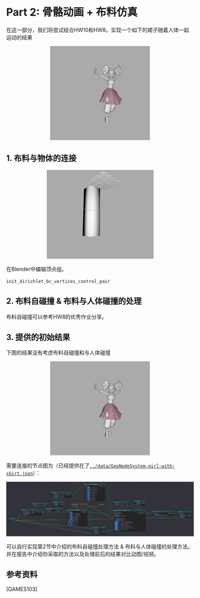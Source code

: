 # Part 2: 骨骼动画 + 布料仿真

在这一部分，我们将尝试结合HW10和HW8，实现一个如下的裙子随着人体一起运动的结果

<div  align="center">    
 <img src="../images/girl-with-cloth-intersect.gif" style="zoom:70%" />
</div>

## 1. 布料与物体的连接

<div  align="center">    
 <img src="../images/arm-with-cloth.gif" style="zoom:70%" />
</div>

在Blender中编辑顶点组。

`init_dirichlet_bc_vertices_control_pair`


## 2. 布料自碰撞 & 布料与人体碰撞的处理 

布料自碰撞可以参考HW8的优秀作业分享。




## 3. 提供的初始结果

下图的结果没有考虑布料自碰撞和与人体碰撞

<div  align="center">    
 <img src="../images/girl-with-cloth-intersect.gif" style="zoom:70%" />
</div>

需要连接的节点图为（已经提供在了[`../data/GeoNodeSystem-girl-with-skirt.json`](../data/GeoNodeSystem-girl-with-skirt.json)）：

<div  align="center">    
 <img src="../images/node2.png" style="zoom:70%" />
</div>

可以自行实现第2节中介绍的布料自碰撞处理方法 & 布料与人体碰撞的处理方法。并在报告中介绍你采取的方法以及处理前后的结果对比动图/视频。

## 参考资料
[GAMES103]
